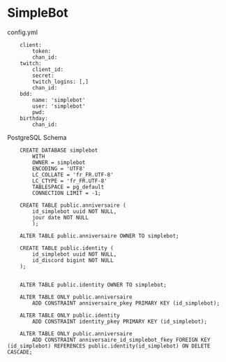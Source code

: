 # SimpleBot

   config.yml
    
        client:
            token: 
            chan_id: 
        twitch:
            client_id: 
            secret: 
            twitch_logins: [,]
            chan_id: 
        bdd:
            name: 'simplebot'
            user: 'simplebot'
            pwd: 
        birthday:
            chan_id: 

   PostgreSQL Schema

        CREATE DATABASE simplebot
            WITH 
            OWNER = simplebot
            ENCODING = 'UTF8'
            LC_COLLATE = 'fr_FR.UTF-8'
            LC_CTYPE = 'fr_FR.UTF-8'
            TABLESPACE = pg_default
            CONNECTION LIMIT = -1;
    
        CREATE TABLE public.anniversaire (
            id_simplebot uuid NOT NULL,
            jour date NOT NULL
            );

        ALTER TABLE public.anniversaire OWNER TO simplebot;

        CREATE TABLE public.identity (
            id_simplebot uuid NOT NULL,
            id_discord bigint NOT NULL
        );


        ALTER TABLE public.identity OWNER TO simplebot;

        ALTER TABLE ONLY public.anniversaire
            ADD CONSTRAINT anniversaire_pkey PRIMARY KEY (id_simplebot);

        ALTER TABLE ONLY public.identity
            ADD CONSTRAINT identity_pkey PRIMARY KEY (id_simplebot);

        ALTER TABLE ONLY public.anniversaire
            ADD CONSTRAINT anniversaire_id_simplebot_fkey FOREIGN KEY (id_simplebot) REFERENCES public.identity(id_simplebot) ON DELETE CASCADE;
